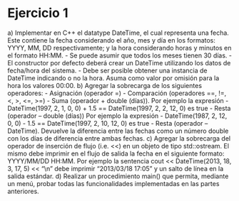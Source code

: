 Ejercicio 1
=========

a) Implementar en C++ el datatype DateTime, el cual representa una fecha. Este contiene la fecha considerando el año, mes y día en los formatos: YYYY, MM, DD respectivamente; y la hora considerando horas y minutos en el formato HH:MM.
	- Se puede asumir que todos los meses tienen 30 días.
	- El constructor por defecto deberá crear un DateTime utilizando los datos de fecha/hora del sistema.
	- Debe ser posible obtener una instancia de DateTime indicando o no la hora. Asuma como valor por omisión para la hora los valores 00:00.
b) Agregar la sobrecarga de los siguientes operadores:
	- Asignación (operador =)
	- Comparación (operadores ==, !=, <, >, <=, >=)
	- Suma (operador + double (días)).
		Por ejemplo la expresión
			- DateTime(1997, 2, 1, 0, 0) + 1.5 == DateTime(1997, 2, 2, 12, 0) es true
	- Resta (operador – double (días))
		Por ejemplo la expresión
			- DateTime(1987, 2, 12, 0, 0) - 1.5 == DateTime(1997, 2, 10, 12, 0) es true
	- Resta (operador – DateTime). Devuelve la diferencia entre las fechas como un número double con los días de diferencia entre ambas fechas.
c) Agregar la sobrecarga del operador de inserción de flujo (i.e. <<) en un objeto de tipo std::ostream. El mismo debe imprimir en el flujo de salida la fecha en el siguiente formato: YYYY/MM/DD HH:MM.
	Por ejemplo la sentencia cout << DateTime(2013, 18, 3, 17, 5) << “\n” debe imprimir “2013/03/18 17:05” y un salto de línea en la salida estándar.
d) Realizar un procedimiento main() que permita, mediante un menú, probar todas las
funcionalidades implementadas en las partes anteriores.
